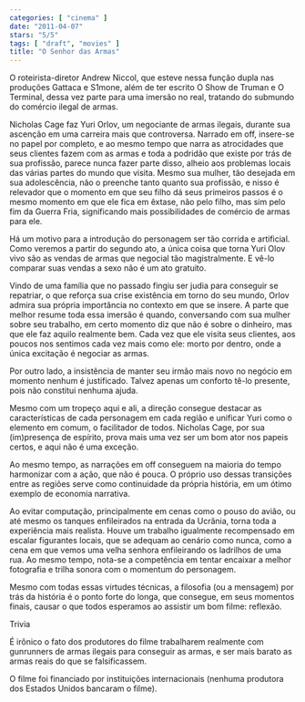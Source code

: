 ```yaml
---
categories: [ "cinema" ]
date: "2011-04-07"
stars: "5/5"
tags: [ "draft", "movies" ]
title: "O Senhor das Armas"
---
```

O roteirista-diretor Andrew Niccol, que esteve nessa função dupla nas
produções Gattaca e S1mone, além de ter escrito O Show de Truman e O
Terminal, dessa vez parte para uma imersão no real, tratando do submundo
do comércio ilegal de armas.

Nicholas Cage faz Yuri Orlov, um negociante de armas ilegais, durante sua
ascenção em uma carreira mais que controversa. Narrado em off, insere-se
no papel por completo, e ao mesmo tempo que narra as atrocidades que seus
clientes fazem com as armas e toda a podridão que existe por trás de sua
profissão, parece nunca fazer parte disso, alheio aos problemas locais
das várias partes do mundo que visita. Mesmo sua mulher, tão desejada
em sua adolescência, não o preenche tanto quanto sua profissão,
e nisso é relevador que o momento em que seu filho dá seus primeiros
passos é o mesmo momento em que ele fica em êxtase, não pelo filho,
mas sim pelo fim da Guerra Fria, significando mais possibilidades de
comércio de armas para ele.

Há um motivo para a introdução do personagem ser tão corrida e
artificial. Como veremos a partir do segundo ato, a única coisa que torna
Yuri Olov vivo são as vendas de armas que negocial tão magistralmente. E
vê-lo comparar suas vendas a sexo não é um ato gratuito.

Vindo de uma família que no passado fingiu ser judia para conseguir se
repatriar, o que reforça sua crise existência em torno do seu mundo,
Orlov admira sua própria importância no contexto em que se insere. A
parte que melhor resume toda essa imersão é quando, conversando com
sua mulher sobre seu trabalho, em certo momento diz que não é sobre o
dinheiro, mas que ele faz aquilo realmente bem. Cada vez que ele visita
seus clientes, aos poucos nos sentimos cada vez mais como ele: morto
por dentro, onde a única excitação é negociar as armas.

Por outro lado, a insistência de manter seu irmão mais novo no
negócio em momento nenhum é justificado. Talvez apenas um conforto
tê-lo presente, pois não constitui nenhuma ajuda.

Mesmo com um tropeço aqui e ali, a direção consegue destacar as
características de cada personagem em cada região e unificar Yuri
como o elemento em comum, o facilitador de todos. Nicholas Cage, por sua
(im)presença de espírito, prova mais uma vez ser um bom ator nos papeis
certos, e aqui não é uma exceção.

Ao mesmo tempo, as narrações em off conseguem na maioria do tempo
harmonizar com a ação, que não é pouca. O próprio uso dessas
transições entre as regiões serve como continuidade da própria
história, em um ótimo exemplo de economia narrativa.

Ao evitar computação, principalmente em cenas como o pouso do avião,
ou até mesmo os tanques enfileirados na entrada da Ucrânia, torna toda
a experiência mais realista. Houve um trabalho igualmente recompensado
em escalar figurantes locais, que se adequam ao cenário como nunca,
como a cena em que vemos uma velha senhora enfileirando os ladrilhos
de uma rua. Ao mesmo tempo, nota-se a competência em tentar encaixar
a melhor fotografia e trilha sonora com o momentum do personagem.

Mesmo com todas essas virtudes técnicas, a filosofia (ou a mensagem)
por trás da história é o ponto forte do longa, que consegue, em seus
momentos finais, causar o que todos esperamos ao assistir um bom filme:
reflexão.

Trivia

É irônico o fato dos produtores do filme trabalharem realmente com
gunrunners de armas ilegais para conseguir as armas, e ser mais barato
as armas reais do que se falsificassem.

O filme foi financiado por instituições internacionais (nenhuma
produtora dos Estados Unidos bancaram o filme).

